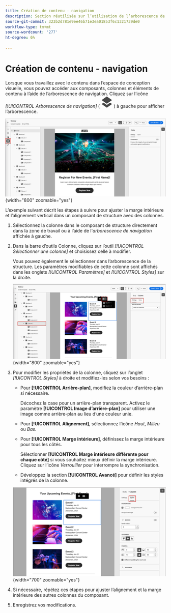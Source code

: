 ```yaml
---
title: Création de contenu - navigation
description: Section réutilisée sur l’utilisation de l’arborescence de navigation pour la création de contenu
source-git-commit: 323b2d781e9ee46b71e3ea01853f6c1321739de0
workflow-type: tm+mt
source-wordcount: '277'
ht-degree: 6%

---
```


# Création de contenu - navigation

Lorsque vous travaillez avec le contenu dans l’espace de conception visuelle, vous pouvez accéder aux composants, colonnes et éléments de contenu à l’aide de l’arborescence de navigation. Cliquez sur l’icône _[!UICONTROL Arborescence de navigation]_ ( ![Icône d’arborescence de navigation](../assets/do-not-localize/icon-navigation-tree.svg) ) à gauche pour afficher l’arborescence.

![Accéder aux calques de contenu](../assets/content-design-shared/content-design-layers.png){width="800" zoomable="yes"}

L’exemple suivant décrit les étapes à suivre pour ajuster la marge intérieure et l’alignement vertical dans un composant de structure avec des colonnes.

1. Sélectionnez la colonne dans le composant de structure directement dans la zone de travail ou à l’aide de l’_arborescence de navigation_ affichée à gauche.

1. Dans la barre d’outils Colonne, cliquez sur l’outil _[!UICONTROL Sélectionner une colonne]_ et choisissez celle à modifier.

   Vous pouvez également le sélectionner dans l’arborescence de la structure. Les paramètres modifiables de cette colonne sont affichés dans les onglets _[!UICONTROL Paramètres]_ et _[!UICONTROL Styles]_ sur la droite.

   ![Composants de colonne affichés dans le concepteur visuel](../assets/content-design-shared/content-design-layers-column-select.png){width="800" zoomable="yes"}

1. Pour modifier les propriétés de la colonne, cliquez sur l’onglet _[!UICONTROL Styles]_ à droite et modifiez-les selon vos besoins :

   * Pour **[!UICONTROL Arrière-plan]**, modifiez la couleur d’arrière-plan si nécessaire.

     Décochez la case pour un arrière-plan transparent. Activez le paramètre **[!UICONTROL Image d’arrière-plan]** pour utiliser une image comme arrière-plan au lieu d’une couleur unie.

   * Pour **[!UICONTROL Alignement]**, sélectionnez l’icône _Haut_, _Milieu_ ou _Bas_.
   * Pour **[!UICONTROL Marge intérieure]**, définissez la marge intérieure pour tous les côtés.

     Sélectionner **[!UICONTROL Marge intérieure différente pour chaque côté]** si vous souhaitez mieux définir la marge intérieure. Cliquez sur l’icône _Verrouiller_ pour interrompre la synchronisation.

   * Développez la section **[!UICONTROL Avancé]** pour définir les styles intégrés de la colonne.

   ![Modifier les styles de la colonne sélectionnée](../assets/content-design-shared/content-design-layers-column-styles.png){width="700" zoomable="yes"}

1. Si nécessaire, répétez ces étapes pour ajuster l’alignement et la marge intérieure des autres colonnes du composant.

1. Enregistrez vos modifications.
